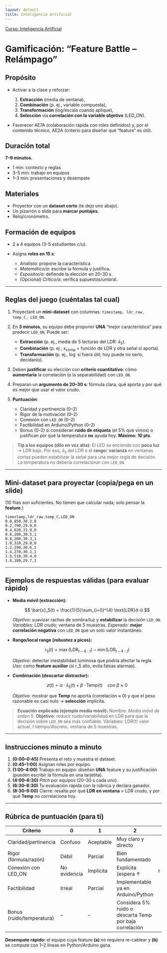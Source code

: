 ```yaml
---
layout: default
title: Inteligencia Artificial
---
```

[Curso: Inteligencia Artificial](index)


# Gamificación: “Feature Battle – Relámpago”

## Propósito 

* Activar a la clase y reforzar:

  1. **Extracción** (media de ventana),
  2. **Combinación** (p. ej., variable compuesta),
  3. **Transformación** (log/escala cuando aplique),
  4. **Selección** vía **correlación con la variable objetivo** (LED\_ON).
* Favorecer AE7A (colaboración rápida con roles definidos) y, por el contenido técnico, AE2A (criterio para diseñar qué “feature” es útil).

## Duración total

**7–9 minutos.**

* 1 min: contexto y reglas
* 3–5 min: trabajo en equipos
* 1–3 min: presentaciones y desempate

## Materiales

* Proyector con un **dataset corto** (te dejo uno abajo).
* Un pizarrón o slide para **marcar puntajes**.
* Reloj/cronómetro.

## Formación de equipos

* 2 a 4 equipos (3–5 estudiantes c/u).
* Asigna **roles en 15 s**:

  * *Analista*: propone la característica.
  * *Matemático/a*: escribe la fórmula y justifica.
  * *Expositor/a*: defiende la elección en 20–30 s.
  * (Opcional) *Crítico/a*: verifica supuestos/umbral.

---

## Reglas del juego (cuéntalas tal cual)

1. Proyectaré un **mini-dataset** con columnas: `timestamp, ldr_raw, temp_C, LED_ON`.
2. En **3 minutos**, su equipo debe proponer **UNA** “mejor característica” para predecir `LED_ON`. Puede ser:

   * **Extracción** (p. ej., media de 5 lecturas del LDR: $\bar{x}_5$).
   * **Combinación** (p. ej., $x_{\text{comp}}$ = función de LDR y otra señal si aporta).
   * **Transformación** (p. ej., $\log$ si fuera útil; hoy puede no serlo, decídanlo).
3. Deben **justificar** su elección con **criterio cuantitativo**: cómo **aumentaría** la correlación (o la separabilidad) con `LED_ON`.
4. Preparan un **argumento de 20–30 s**: fórmula clara, qué aporta y por qué es mejor que usar el valor crudo.
5. **Puntuación**:

   * Claridad y pertinencia (0–2)
   * Rigor de la motivación (0–2)
   * Conexión con `LED_ON` (0–2)
   * Factibilidad en Arduino/Python (0–2)
   * Bonus (0–2) si consideran **ruido de etiqueta** (el 5% que vimos) o justifican por qué la temperatura **no** ayuda hoy.
     **Máximo: 10 pts**.

> **Tip a los equipos (dilo en voz alta):**
> El LED se enciende con **poca luz** → LDR bajo. Por eso, $\bar{x}_5$ del LDR o el **rango**/ **varianza** en ventanas cortas pueden estabilizar la señal para una mejor regla de decisión. La temperatura no debería correlacionar con `LED_ON`.

---

## Mini-dataset para proyectar (copia/pega en un slide)

(10 filas son suficientes. No tienen que calcular nada; solo pensar la **feature**.)

```
timestamp,ldr_raw,temp_C,LED_ON
0.0,850,30.2,0
0.2,790,29.9,0
0.4,620,31.0,0
0.6,280,30.5,1
0.8,260,30.3,1
1.0,310,29.8,0
1.2,290,30.6,1
1.4,270,30.1,1
1.6,510,30.4,0
1.8,180,29.7,1
```

---

## Ejemplos de respuestas válidas (para evaluar rápido)

* **Media móvil (extracción):**

  $$
  \bar{x}_5(t) = \frac{1}{5}\sum_{i=0}^{4} \text{LDR}(t-i)
  $$

  *Objetivo:* suavizar rachas de sombra/luz y **estabilizar** la decisión `LED_ON`.
  *Variables:* LDR crudo; ventana de 5 muestras.
  *Esperado:* **mejor correlación negativa** con `LED_ON` que un solo valor instantáneo.

* **Rango/local range (robustez a picos):**

  $$
  r_5(t) = \max(\text{LDR}_{t-4:t}) - \min(\text{LDR}_{t-4:t})
  $$

  *Objetivo:* detectar inestabilidad luminosa que podría afectar la regla.
  *Uso:* como **feature auxiliar** (si r\_5 alto, evita falsas alarmas).

* **Combinación (descartar distractor):**

  $$
  z(t) = \alpha\cdot \bar{x}_5(t) + \beta\cdot \text{Temp}(t) \quad \text{con } \beta\approx 0
  $$

  *Objetivo:* mostrar que **Temp** no aporta (correlación ≈ 0) y que el peso razonable es casi nulo → **selección** implícita.

> **Ecuación explicada (ejemplo media móvil):**
> Nombre: *Media móvil de orden 5*.
> **Objetivo:** reducir ruido/variabilidad en LDR para que la decisión sobre `LED_ON` sea más confiable.
> Variables: $\text{LDR}(t)$ valor actual, $t$ tiempo/discreto, ventana de 5 muestras.

---

## Instrucciones minuto a minuto

1. **(0:00–0:45)** Presenta el reto y muestra el dataset.
2. **(0:45–1:00)** Asignan roles por equipo.
3. **(1:00–4:00)** Trabajo en equipo: diseñan **UNA** feature y su justificación (pueden escribir la fórmula en una tarjetita).
4. **(4:00–6:30)** *Pitch* por equipos (20–30 s cada uno).
5. **(6:30–8:30)** Tu evaluación rápida con la rúbrica y declara ganador.
6. **(8:30–9:00)** Cierre: resalta por qué **LDR en ventana** > LDR crudo, y por qué **Temp** no correlaciona hoy.

---

## Rúbrica de puntuación (para ti)

| Criterio                  | 0            | 1         | 2                                                       |   |   |
| ------------------------- | ------------ | --------- | ------------------------------------------------------- | - | - |
| Claridad/pertinencia      | Confuso      | Aceptable | Muy claro y directo                                     |   |   |
| Rigor (fórmula/razón)     | Débil        | Parcial   | Bien fundamentado                                       |   |   |
| Conexión con LED\_ON      | No evidencia | Implícita | Explícita (espera ↑                                     | r | ) |
| Factibilidad              | Irreal       | Parcial   | Implementable ya en Arduino/Python                      |   |   |
| Bonus (ruido/temperatura) | –            | –         | Considera 5% ruido o descarta Temp por baja correlación |   |   |

**Desempate rápido:** el equipo cuya feature **(a)** no requiera re-cablear y **(b)** se compute con 1–2 líneas en Python/Arduino gana.


